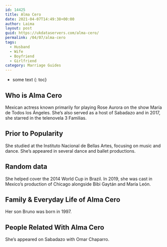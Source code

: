 ```yaml
---
id: 14425
title: Alma Cero
date: 2021-04-07T14:49:38+00:00
author: Laima
layout: post
guid: https://ukdataservers.com/alma-cero/
permalink: /04/07/alma-cero
tags:
  - Husband
  - Wife
  - Boyfriend
  - Girlfriend
category: Marriage Guides
---
```


* some text
{: toc}


## Who is Alma Cero
                  
                  
                  
Mexican actress known primarily for playing Rose Aurora on the show María de Todos los Ángeles. She&#8217;s also served as a host of Sabadazo and in 2017, she starred in the telenovela 3 Familias. 
                  
              
            
              
            
                
                
                
## Prior to Popularity
                  
                  
                  
She studied at the Instituto Nacional de Bellas Artes, focusing on music and dance. She&#8217;s appeared in several dance and ballet productions.
                  
              
            
              
            
                
                
                
## Random data
                  
                  
                  
She helped cover the 2014 World Cup in Brazil. In 2019, she was cast in Mexico&#8217;s production of Chicago alongside Bibi Gaytán and María León. 
                  
              
            
              
            
                
                
                
## Family & Everyday Life of Alma Cero
                  
                  
                  
Her son Bruno was born in 1997.
                  
              
            
              
            
                
                
                
## People Related With Alma Cero
                  
                  
                  
She&#8217;s appeared on Sabadazo with Omar Chaparro.
                  
              
            
              
            
                
              
            
              
              
            
            
              
            
          
          
          